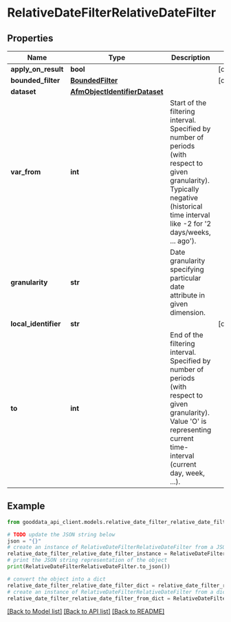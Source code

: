 # RelativeDateFilterRelativeDateFilter


## Properties

Name | Type | Description | Notes
------------ | ------------- | ------------- | -------------
**apply_on_result** | **bool** |  | [optional] 
**bounded_filter** | [**BoundedFilter**](BoundedFilter.md) |  | [optional] 
**dataset** | [**AfmObjectIdentifierDataset**](AfmObjectIdentifierDataset.md) |  | 
**var_from** | **int** | Start of the filtering interval. Specified by number of periods (with respect to given granularity). Typically negative (historical time interval like -2 for &#39;2 days/weeks, ... ago&#39;). | 
**granularity** | **str** | Date granularity specifying particular date attribute in given dimension. | 
**local_identifier** | **str** |  | [optional] 
**to** | **int** | End of the filtering interval. Specified by number of periods (with respect to given granularity). Value &#39;O&#39; is representing current time-interval (current day, week, ...). | 

## Example

```python
from gooddata_api_client.models.relative_date_filter_relative_date_filter import RelativeDateFilterRelativeDateFilter

# TODO update the JSON string below
json = "{}"
# create an instance of RelativeDateFilterRelativeDateFilter from a JSON string
relative_date_filter_relative_date_filter_instance = RelativeDateFilterRelativeDateFilter.from_json(json)
# print the JSON string representation of the object
print(RelativeDateFilterRelativeDateFilter.to_json())

# convert the object into a dict
relative_date_filter_relative_date_filter_dict = relative_date_filter_relative_date_filter_instance.to_dict()
# create an instance of RelativeDateFilterRelativeDateFilter from a dict
relative_date_filter_relative_date_filter_from_dict = RelativeDateFilterRelativeDateFilter.from_dict(relative_date_filter_relative_date_filter_dict)
```
[[Back to Model list]](../README.md#documentation-for-models) [[Back to API list]](../README.md#documentation-for-api-endpoints) [[Back to README]](../README.md)


